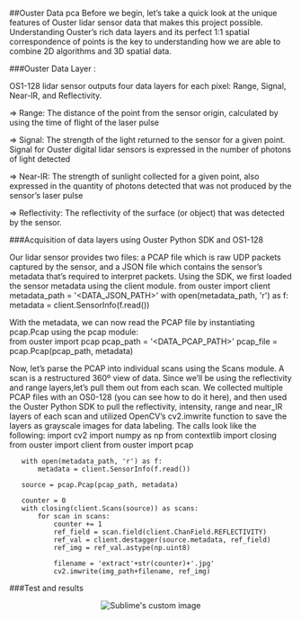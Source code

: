 ##Ouster Data pca
Before we begin, let’s take a quick look at the unique features of Ouster lidar sensor data that makes this project possible. 
Understanding Ouster’s rich data layers and its perfect 1:1 spatial correspondence of points is the key to understanding how 
we are able to combine 2D algorithms and 3D spatial data.


###Ouster Data Layer : 

OS1-128 lidar sensor outputs four data layers for each pixel: Range, Signal, Near-IR, and Reflectivity. 

⇒ Range: The distance of the point from the sensor origin, calculated by using the time of flight of the laser pulse

⇒ Signal: The strength of the light returned to the sensor for a given point. Signal for Ouster digital lidar sensors 
is expressed in the number of photons of light detected

⇒ Near-IR: The strength of sunlight collected for a given point, also expressed in the quantity of photons detected 
that was not produced by the sensor’s laser pulse

⇒ Reflectivity: The reflectivity of the surface (or object) that was detected by the sensor.



###Acquisition of data layers using Ouster Python SDK and OS1-128 

Our lidar sensor provides two files: a PCAP file which is raw UDP packets captured by the sensor, and a JSON file which contains 
the sensor’s metadata that’s required to interpret packets. Using the SDK, we first loaded the sensor metadata using the client module.
       from ouster import client
       metadata_path = '<DATA_JSON_PATH>'
       with open(metadata_path, 'r') as f:
           metadata = client.SensorInfo(f.read())
           
With the metadata, we can now read the PCAP file by instantiating pcap.Pcap using the pcap module:   
      from ouster import pcap
      pcap_path = '<DATA_PCAP_PATH>' 
      pcap_file = pcap.Pcap(pcap_path, metadata)
      
Now, let’s parse the PCAP into individual scans using the Scans module. A scan is a restructured 360º view of data. 
Since we’ll be using the reflectivity and range layers,let’s pull them out from each scan. 
We collected multiple PCAP files with an OS0-128 (you can see how to do it here), and then used the Ouster Python SDK to pull
the reflectivity, intensity, range and near_IR layers of each scan and utilized OpenCV’s cv2.imwrite function to save the layers
as grayscale images for data labeling. The calls look like the following:
       import cv2
       import numpy as np
       from contextlib import closing
       from ouster import client
       from ouster import pcap

       with open(metadata_path, 'r') as f:
           metadata = client.SensorInfo(f.read())

       source = pcap.Pcap(pcap_path, metadata)

       counter = 0
       with closing(client.Scans(source)) as scans:
           for scan in scans:
               counter += 1
               ref_field = scan.field(client.ChanField.REFLECTIVITY)
               ref_val = client.destagger(source.metadata, ref_field)
               ref_img = ref_val.astype(np.uint8)

               filename = 'extract'+str(counter)+'.jpg'
               cv2.imwrite(img_path+filename, ref_img)

###Test and results 



<p align="center">   
  <img src="https://user-images.githubusercontent.com/97898968/191918297-c0996643-6e5e-40b7-a92c-76d3b6ad1b75.png?raw=true" alt="Sublime's custom image"/>
</p>
           

